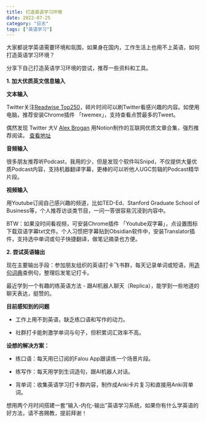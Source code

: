 ```yaml
---
title: 打造英语学习环境
date: 2022-07-25
category: "日志"
tags: ["英语学习"]
---
```

大家都说学英语需要环境和氛围，如果身在国内，工作生活上也用不上英语，如何打造英语学习环境？

分享下自己打造英语学习环境的尝试，推荐一些资料和工具。

**1. 加大优质英文信息输入**

**文本输入**

Twitter关注[Readwise Top250](https://bytedance.feishu.cn/docx/doxcnMYfEZLjchIki3fhio6TUXd)，碎片时间可以刷Twitter看感兴趣的内容。如使用电脑，推荐安装Chrome插件 「twemex」，支持查看点赞最多的Tweet。

偶然发现 Twitter 大V [Alex Brogan](https://twitter.com/_alexbrogan) 用Notion制作的互联网优质文章合集，强烈推荐阅读。 [查看地址](https://alexbrogan.notion.site/alexbrogan/A-Crowdsourced-List-Of-The-Best-Resources-On-The-Internet-fb4fd38c08e84d4c9af8ae15ad154d6d)

**音频输入**

很多朋友推荐听Podcast，我用的少，但是发现个软件叫Snipd，不仅提供大量优质Podcast内容，支持机器翻译字幕，更棒的可以听他人UGC剪辑的Podcast精华片段。

**视频输入**

用Youtube订阅自己感兴趣的频道，比如TED-Ed、Stanford Graduate School of Business等，个人推荐访谈类节目，一问一答很容易沉浸到内容中。

BTW：如果没时间看视频，可安装Chrome插件 「Youtube双字幕」，点设置图标下载双语字幕txt文件。个人习惯把字幕贴到Obsidian软件中，安装Translator插件，支持选中单词或句子快捷翻译，做笔记摘录也方便。

**2. 尝试英语输出**

现在主要输出手段：参加朋友组织的英语打卡飞书群，每天记录单词或短语，用[造句词典](http://www.ichacha.net/zaoju/)查例句，整理后发笔记打卡。

最近学到一个有趣的练英语方法 - 跟AI机器人聊天（Replica），能学到一些地道的聊天表达，挺赞的。

**目前感知到的问题**

-   工作上用不到英语，缺乏练口语和写作的动力。
    

-   社群打卡能刺激学单词与句子，但积累词汇效率不高。
    

**设想的解决方案：**

-   练口语：每天用已订阅的Falou App跟读练一个场景片段。
    

-   练写作：每天用学到生词造句，跟AI机器人对话。
    

-   背单词：收集英语学习打卡群内容，制作成Anki卡片复习和直接用Anki背单词。
    

想用两个月时间搭建一套“输入-内化-输出”英语学习系统，如果你有什么学英语的好方法，请不吝赐教，提前拜谢！